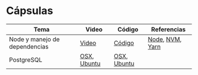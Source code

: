 # Cápsulas

| Tema | Video | Código | Referencias |
|-------|-------|--------------|--------|
| Node y manejo de dependencias | [Video](https://drive.google.com/file/d/1DwAJ-9YSvp2DmE7ztKEHt0i5xhrF4BO2/view?usp=sharing) | [Código](./cápsula_1) | [Node](https://nodejs.org/es/), [NVM](https://github.com/nvm-sh/nvm), [Yarn](https://yarnpkg.com/) |
| PostgreSQL | [OSX](https://drive.google.com/file/d/1flEsuwZi4KEplvODpZNMwcF0tpVbfOwL/view?usp=sharing), [Ubuntu](https://drive.google.com/file/d/1XYLzMbhYtv_fahRV1OkFBewVUgDiwypO/view?usp=sharing) | [OSX](./cápsula_2/osx), [Ubuntu](./cápsula_2/ubuntu) | |
